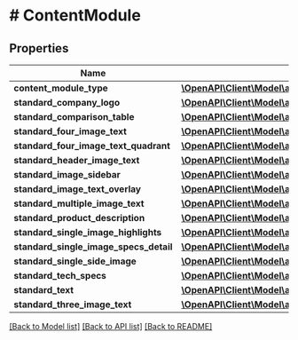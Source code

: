 # # ContentModule

## Properties

Name | Type | Description | Notes
------------ | ------------- | ------------- | -------------
**content_module_type** | [**\OpenAPI\Client\Model\aplusContent\ContentModuleType**](ContentModuleType.md) |  |
**standard_company_logo** | [**\OpenAPI\Client\Model\aplusContent\StandardCompanyLogoModule**](StandardCompanyLogoModule.md) |  | [optional]
**standard_comparison_table** | [**\OpenAPI\Client\Model\aplusContent\StandardComparisonTableModule**](StandardComparisonTableModule.md) |  | [optional]
**standard_four_image_text** | [**\OpenAPI\Client\Model\aplusContent\StandardFourImageTextModule**](StandardFourImageTextModule.md) |  | [optional]
**standard_four_image_text_quadrant** | [**\OpenAPI\Client\Model\aplusContent\StandardFourImageTextQuadrantModule**](StandardFourImageTextQuadrantModule.md) |  | [optional]
**standard_header_image_text** | [**\OpenAPI\Client\Model\aplusContent\StandardHeaderImageTextModule**](StandardHeaderImageTextModule.md) |  | [optional]
**standard_image_sidebar** | [**\OpenAPI\Client\Model\aplusContent\StandardImageSidebarModule**](StandardImageSidebarModule.md) |  | [optional]
**standard_image_text_overlay** | [**\OpenAPI\Client\Model\aplusContent\StandardImageTextOverlayModule**](StandardImageTextOverlayModule.md) |  | [optional]
**standard_multiple_image_text** | [**\OpenAPI\Client\Model\aplusContent\StandardMultipleImageTextModule**](StandardMultipleImageTextModule.md) |  | [optional]
**standard_product_description** | [**\OpenAPI\Client\Model\aplusContent\StandardProductDescriptionModule**](StandardProductDescriptionModule.md) |  | [optional]
**standard_single_image_highlights** | [**\OpenAPI\Client\Model\aplusContent\StandardSingleImageHighlightsModule**](StandardSingleImageHighlightsModule.md) |  | [optional]
**standard_single_image_specs_detail** | [**\OpenAPI\Client\Model\aplusContent\StandardSingleImageSpecsDetailModule**](StandardSingleImageSpecsDetailModule.md) |  | [optional]
**standard_single_side_image** | [**\OpenAPI\Client\Model\aplusContent\StandardSingleSideImageModule**](StandardSingleSideImageModule.md) |  | [optional]
**standard_tech_specs** | [**\OpenAPI\Client\Model\aplusContent\StandardTechSpecsModule**](StandardTechSpecsModule.md) |  | [optional]
**standard_text** | [**\OpenAPI\Client\Model\aplusContent\StandardTextModule**](StandardTextModule.md) |  | [optional]
**standard_three_image_text** | [**\OpenAPI\Client\Model\aplusContent\StandardThreeImageTextModule**](StandardThreeImageTextModule.md) |  | [optional]

[[Back to Model list]](../../README.md#models) [[Back to API list]](../../README.md#endpoints) [[Back to README]](../../README.md)
